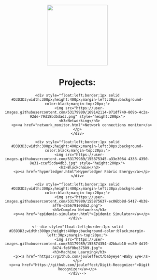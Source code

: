   <div align="center" style="height:500px;margin-top:30px;margin-bottom:30px;"> 
  <p align="center"><img src="https://user-images.githubusercontent.com/53179989/169140133-b30cb7d5-380a-4e2b-af7c-3ed4821d6a73.png" style="width:200px;" ></p>
    <h1>Projects:</h1>

    <div style="float:left;border:1px solid #D3D3D3;width:300px;height:400px;margin-left:30px;background-color:black;margin-top:20px;">
      <img src="https://user-images.githubusercontent.com/53179989/169142114-871df749-869b-4c2a-92de-79d18bd5dad3.png" style="height:200px">
      <h3>Networking</h3>
        <p><a href="network_monitor.html">Network connections monitor</a></p>
    </div>
  
    <div style="float:left;border:1px solid #D3D3D3;width:300px;height:400px;margin-left:30px;background-color:black;margin-top:20px;">
      <img src="https://user-images.githubusercontent.com/53179989/155875345-a33e3064-4333-4350-8e31-ccef5cda4db3.jpg" style="height:200px">
      <h3>Blockchain</h3>
        <p><a href="hyperledger.html">Hyperledger Fabric Energy</a></p>
    </div>
    
    <div style="float:left;border:1px solid #D3D3D3;width:300px;height:400px;margin-left:30px;background-color:black;margin-top:20px;">
      <img src="https://user-images.githubusercontent.com/53179989/155875637-ec06bb8d-5417-4b38-aff6-c856791e0da2.png">
      <h3>Complex Networks</h3>
        <p><a href="epidemic-simulator.html">Epidemic Simulator</a></p>
    </div>  
    
    <!--div style="float:left;border:1px solid #D3D3D3;width:300px;height:400px;background-color:black;margin-left:30px;margin-top:20px;">
      <img src="https://user-images.githubusercontent.com/53179989/155874354-d2bbab10-ec80-4d19-8474-fe6f0be37509.jpg">
      <h3>Machine Learning</h3>
        <p><a href="https://github.com/jouleffect/babyeye">Baby Eye</a></p>
      <p><a href="https://github.com/jouleffect/Digit-Recognizer">Digit Recognizer</a></p>
    </div-->
  
  </div>
  
  <div style="clear: both;">
  
  </div>
  

